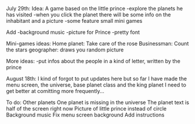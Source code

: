 July 29th:
Idea: A game based on the little prince
-explore the planets he has visited
-when you click the planet there will be some info on the inhabitant and a picture
-some feature small mini games

Add
-background music
-picture for Prince
-pretty font

Mini-games ideas:
Home planet: Take care of the rose
Businessman: Count the stars
geographer: draws you random picture

More ideas:
-put infos about the people in a kind of letter, written by the prince

August 18th:
I kind of forgot to put updates here but so far I have made the menu screen, the universe, base planet class and the king planet
I need to get better at comitting more frequently...

To do:
Other planets
One planet is missing in the universe
The planet text is half of the screen right now
Picture of little prince instead of circle
Background music
Fix menu screen background
Add instructions
